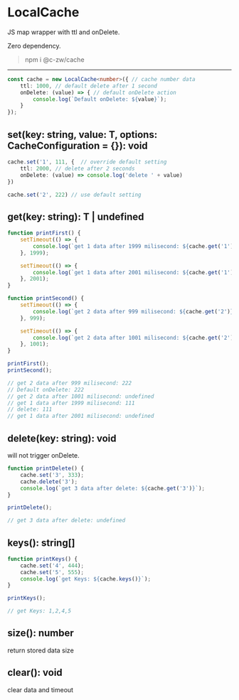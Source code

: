 # LocalCache

JS map wrapper with ttl and onDelete.

Zero dependency.

> npm i @c-zw/cache 

---

```ts
const cache = new LocalCache<number>({ // cache number data
    ttl: 1000, // default delete after 1 second
    onDelete: (value) => { // default onDelete action
        console.log(`Default onDelete: ${value}`);
    }
});
```

## set(key: string, value: T, options: CacheConfiguration<T> = {}): void

```ts
cache.set('1', 111, {  // override default setting
    ttl: 2000, // delete after 2 seconds
    onDelete: (value) => console.log('delete ' + value)
})

cache.set('2', 222) // use default setting
```

## get(key: string): T | undefined

```ts
function printFirst() {
    setTimeout(() => {
        console.log(`get 1 data after 1999 milisecond: ${cache.get('1')}`);
    }, 1999);

    setTimeout(() => {
        console.log(`get 1 data after 2001 milisecond: ${cache.get('1')}`);
    }, 2001);
}

function printSecond() {
    setTimeout(() => {
        console.log(`get 2 data after 999 milisecond: ${cache.get('2')}`);
    }, 999);

    setTimeout(() => {
        console.log(`get 2 data after 1001 milisecond: ${cache.get('2')}`);
    }, 1001);
}

printFirst();
printSecond();

// get 2 data after 999 milisecond: 222
// Default onDelete: 222
// get 2 data after 1001 milisecond: undefined
// get 1 data after 1999 milisecond: 111
// delete: 111
// get 1 data after 2001 milisecond: undefined
```

## delete(key: string): void

will not trigger onDelete.


```ts
function printDelete() {
    cache.set('3', 333);
    cache.delete('3');
    console.log(`get 3 data after delete: ${cache.get('3')}`);
}

printDelete();

// get 3 data after delete: undefined
```

## keys(): string[]

```ts
function printKeys() {
    cache.set('4', 444);
    cache.set('5', 555);
    console.log(`get Keys: ${cache.keys()}`);
}

printKeys();

// get Keys: 1,2,4,5
```

## size(): number

return stored data size

## clear(): void

clear data and timeout